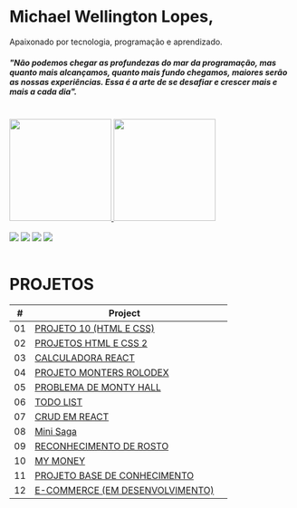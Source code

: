 # Michael Wellington Lopes,
Apaixonado por tecnologia, programação e aprendizado. 

 
##### "Não podemos chegar as profundezas do mar da programação, mas quanto mais alcançamos, quanto mais fundo chegamos, maiores serão as nossas experiências. Essa é a arte de se desafiar e crescer mais e mais a cada dia". 

<br/>

 <div>
  <a href="https://github.com/michael23-lopes">
  <img height="180em" src="https://github-readme-stats.vercel.app/api?username=michael23-lopes&show_icons=true&theme=dracula&include_all_commits=true&count_private=true"/>
  <img height="180em" src="https://github-readme-stats.vercel.app/api/top-langs/?username=michael23-lopes&layout=compact&langs_count=7&theme=dracula"/>
</div>
 <br/>
<div>
  <a href="https://portfoliomichaelwell.netlify.app/" target="_blank"><img src="https://img.shields.io/badge/-Portfólio-FF4040?style=for-the-badge&logo=appveyor&logoColor=white" target="_blank"></a> 
  <a href="https://www.facebook.com/michaelwellingtonlopes" target="_blank"><img src="https://img.shields.io/badge/facebook-7289DA?style=for-the-badge&logo=facebook&logoColor=white" target="_blank"></a> 
  <a href="https://www.instagram.com/michaelwellingtonlopes/" target="_blank"><img src="https://img.shields.io/badge/-Instagram-%23E4405F?style=for-the-badge&logo=instagram&logoColor=white" target="_blank"></a>
  <a href="https://www.linkedin.com/in/michael-wellington-lopes/" target="_blank"><img src="https://img.shields.io/badge/-LinkedIn-%230077B5?style=for-the-badge&logo=linkedin&logoColor=white" target="_blank"></a> 
</div>
<br/>

# PROJETOS

|  #  | Project                                                                                                                   |  |
| :-: | ------------------------------------------------------------------------------------------------------------------------- | -------------------------------------------------------------------------------------------------- |
| 01  | [PROJETO 10 (HTML E CSS)](https://github.com/michael23-lopes/Projeto-10-Paginas-responsivas)                       |      |
| 02  | [PROJETOS HTML E CSS 2](https://github.com/michael23-lopes/Projetos-HTML-CSS-Jascript)                       |         |
| 03  | [CALCULADORA REACT](https://github.com/michael23-lopes/Curso-React-Redux-Fundamentos/tree/main/novos-projetos/calculadora)                       |         |
| 04  | [PROJETO MONTERS ROLODEX](https://github.com/michael23-lopes/projeto-monsters-rolodex)                       |         |
| 05  | [PROBLEMA DE MONTY HALL](https://github.com/michael23-lopes/curso-web-moderno-completo-com-javaScript/tree/main/curso-web-moderno-completo-com-javaScript/vue/montyhall)                       |         |
| 06  | [TODO LIST](https://github.com/michael23-lopes/Curso-React-Redux-Fundamentos/tree/main/todo-app)                       |         |
| 07  | [CRUD EM REACT](https://github.com/michael23-lopes/Curso-React-Redux-Fundamentos/tree/main/novos-projetos/crud)                       |         |
| 08  | [Mini Saga](https://github.com/michael23-lopes/Projeto-Saga)                       |         |
| 09  | [RECONHECIMENTO DE ROSTO](https://github.com/michael23-lopes/smart-brain-app)                       |         |
| 10  | [MY MONEY](https://github.com/michael23-lopes/projeto-react-My-Money)                       |         |
| 11  | [PROJETO BASE DE CONHECIMENTO](https://github.com/michael23-lopes/Projeto-knowledge-base)                       |         |
| 12  | [E-COMMERCE (EM DESENVOLVIMENTO)](https://github.com/michael23-lopes/crwn-clothing)                       |         |

 
